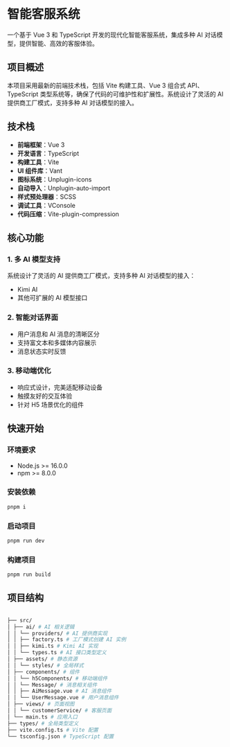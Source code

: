 # 智能客服系统

一个基于 Vue 3 和 TypeScript 开发的现代化智能客服系统，集成多种 AI 对话模型，提供智能、高效的客服体验。

## 项目概述

本项目采用最新的前端技术栈，包括 Vite 构建工具、Vue 3 组合式 API、TypeScript 类型系统等，确保了代码的可维护性和扩展性。系统设计了灵活的 AI 提供商工厂模式，支持多种 AI 对话模型的接入。

## 技术栈

- **前端框架**：Vue 3
- **开发语言**：TypeScript
- **构建工具**：Vite
- **UI 组件库**：Vant
- **图标系统**：Unplugin-icons
- **自动导入**：Unplugin-auto-import
- **样式预处理器**：SCSS
- **调试工具**：VConsole
- **代码压缩**：Vite-plugin-compression

## 核心功能

### 1. 多 AI 模型支持

系统设计了灵活的 AI 提供商工厂模式，支持多种 AI 对话模型的接入：

- Kimi AI
- 其他可扩展的 AI 模型接口

### 2. 智能对话界面

- 用户消息和 AI 消息的清晰区分
- 支持富文本和多媒体内容展示
- 消息状态实时反馈

### 3. 移动端优化

- 响应式设计，完美适配移动设备
- 触摸友好的交互体验
- 针对 H5 场景优化的组件

## 快速开始

### 环境要求

- Node.js >= 16.0.0
- npm >= 8.0.0

### 安装依赖

```bash
pnpm i
```

### 启动项目

```bash
pnpm run dev
```

### 构建项目

```bash
pnpm run build
```

## 项目结构

```bash

├── src/
│ ├── ai/ # AI 相关逻辑
│ │ └── providers/ # AI 提供商实现
│ │ ├── factory.ts # 工厂模式创建 AI 实例
│ │ ├── kimi.ts # Kimi AI 实现
│ │ └── types.ts # AI 接口类型定义
│ ├── assets/ # 静态资源
│ │ └── styles/ # 全局样式
│ ├── components/ # 组件
│ │ └── h5Components/ # 移动端组件
│ │ └── Message/ # 消息相关组件
│ │ ├── AiMessage.vue # AI 消息组件
│ │ └── UserMessage.vue # 用户消息组件
│ ├── views/ # 页面视图
│ │ └── customerService/ # 客服页面
│ └── main.ts # 应用入口
├── types/ # 全局类型定义
├── vite.config.ts # Vite 配置
└── tsconfig.json # TypeScript 配置
```